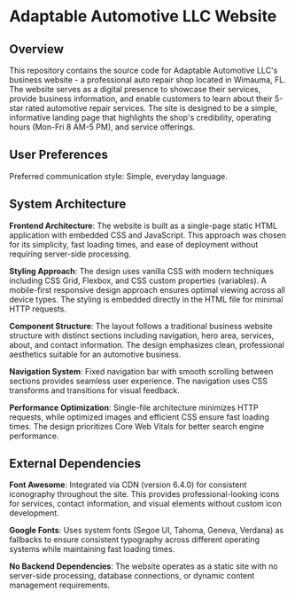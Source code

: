 # Adaptable Automotive LLC Website

## Overview

This repository contains the source code for Adaptable Automotive LLC's business website - a professional auto repair shop located in Wimauma, FL. The website serves as a digital presence to showcase their services, provide business information, and enable customers to learn about their 5-star rated automotive repair services. The site is designed to be a simple, informative landing page that highlights the shop's credibility, operating hours (Mon-Fri 8 AM-5 PM), and service offerings.

## User Preferences

Preferred communication style: Simple, everyday language.

## System Architecture

**Frontend Architecture**: The website is built as a single-page static HTML application with embedded CSS and JavaScript. This approach was chosen for its simplicity, fast loading times, and ease of deployment without requiring server-side processing.

**Styling Approach**: The design uses vanilla CSS with modern techniques including CSS Grid, Flexbox, and CSS custom properties (variables). A mobile-first responsive design approach ensures optimal viewing across all device types. The styling is embedded directly in the HTML file for minimal HTTP requests.

**Component Structure**: The layout follows a traditional business website structure with distinct sections including navigation, hero area, services, about, and contact information. The design emphasizes clean, professional aesthetics suitable for an automotive business.

**Navigation System**: Fixed navigation bar with smooth scrolling between sections provides seamless user experience. The navigation uses CSS transforms and transitions for visual feedback.

**Performance Optimization**: Single-file architecture minimizes HTTP requests, while optimized images and efficient CSS ensure fast loading times. The design prioritizes Core Web Vitals for better search engine performance.

## External Dependencies

**Font Awesome**: Integrated via CDN (version 6.4.0) for consistent iconography throughout the site. This provides professional-looking icons for services, contact information, and visual elements without custom icon development.

**Google Fonts**: Uses system fonts (Segoe UI, Tahoma, Geneva, Verdana) as fallbacks to ensure consistent typography across different operating systems while maintaining fast loading times.

**No Backend Dependencies**: The website operates as a static site with no server-side processing, database connections, or dynamic content management requirements.